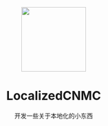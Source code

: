 <center><div align="center">

<img height="150" src="https://avatars.githubusercontent.com/u/122421572?s=200&v=4" width="150"/>

# LocalizedCNMC
  
  开发一些关于本地化的小东西

</div></center>

